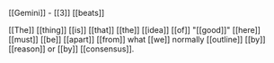 [[Gemini]] - [[3]] [[beats]]

[[The]] [[thing]] [[is]] [[that]] [[the]] [[idea]] [[of]] "[[good]]" [[here]] [[must]] [[be]] [[apart]] [[from]] what [[we]] normally [[outline]] [[by]] [[reason]] or [[by]] [[consensus]]. 
